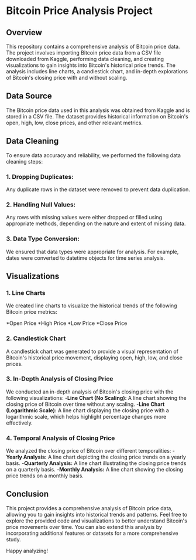 # Bitcoin Price Analysis Project

## Overview
This repository contains a comprehensive analysis of Bitcoin price data. The project involves importing Bitcoin price data from a CSV file downloaded from Kaggle, performing data cleaning, and creating visualizations to gain insights into Bitcoin's historical price trends. The analysis includes line charts, a candlestick chart, and in-depth explorations of Bitcoin's closing price with and without scaling.

## Data Source
The Bitcoin price data used in this analysis was obtained from Kaggle and is stored in a CSV file. The dataset provides historical information on Bitcoin's open, high, low, close prices, and other relevant metrics.

## Data Cleaning
To ensure data accuracy and reliability, we performed the following data cleaning steps:

### 1. Dropping Duplicates: 
Any duplicate rows in the dataset were removed to prevent data duplication.

### 2. Handling Null Values:
Any rows with missing values were either dropped or filled using appropriate methods, depending on the nature and extent of missing data.

### 3. Data Type Conversion:
We ensured that data types were appropriate for analysis. For example, dates were converted to datetime objects for time series analysis.

## Visualizations
### 1. Line Charts
We created line charts to visualize the historical trends of the following Bitcoin price metrics:

*Open Price
*High Price
*Low Price
*Close Price

### 2. Candlestick Chart
A candlestick chart was generated to provide a visual representation of Bitcoin's historical price movement, displaying open, high, low, and close prices.

### 3. In-Depth Analysis of Closing Price
We conducted an in-depth analysis of Bitcoin's closing price with the following visualizations:
-**Line Chart (No Scaling):** A line chart showing the closing price of Bitcoin over time without any scaling.
-**Line Chart (Logarithmic Scale):** A line chart displaying the closing price with a logarithmic scale, which helps highlight percentage changes more effectively.

### 4. Temporal Analysis of Closing Price
We analyzed the closing price of Bitcoin over different temporalities:
-**Yearly Analysis:** A line chart depicting the closing price trends on a yearly basis.
-**Quarterly Analysis:** A line chart illustrating the closing price trends on a quarterly basis.
-**Monthly Analysis:** A line chart showing the closing price trends on a monthly basis.

## Conclusion
This project provides a comprehensive analysis of Bitcoin price data, allowing you to gain insights into historical trends and patterns. Feel free to explore the provided code and visualizations to better understand Bitcoin's price movements over time. You can also extend this analysis by incorporating additional features or datasets for a more comprehensive study.

Happy analyzing!
